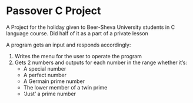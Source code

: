 # Passover C Project

A Project for the holiday given to Beer-Sheva University students in C language course.
Did half of it as a part of a private lesson

A program gets an input and responds accordingly:
1. Writes the menu for the user to operate the program
2. Gets 2 numbers and outputs for each number in the range whether it’s:
    - A special number
    - A perfect number
    - A Germain prime number
    - The lower member of a twin prime
    - ‘Just’ a prime number
